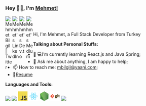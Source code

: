 ### Hey 👋🏽, I'm [Mehmet!](https://mbilgil.github.io/) 

<a href="https://twitter.com/m_bilgil">
  <img align="left" alt="Mehmet Bilgil | Twitter" width="22px" src="https://cdn.jsdelivr.net/npm/simple-icons@v3/icons/twitter.svg" />
</a>
<a href="https://www.linkedin.com/in/mehmetbilgil/">
  <img align="left" alt="Mehmet's LinkedIn" width="22px" src="https://cdn.jsdelivr.net/npm/simple-icons@v3/icons/linkedin.svg" />
</a>
<a href="https://dev.to/mbilgil">
  <img align="left" alt="Mehmet's Dev.to" width="22px" src="https://www.vectorlogo.zone/logos/devto/devto-icon.svg" />
</a>
<a href="https://medium.com/@mbilgil0">
  <img align="left" alt="Mehmet's Medium" width="22px" src="https://cdn.jsdelivr.net/npm/simple-icons@3.1.0/icons/medium.svg" />
</a>

<br />
<br />

Hi, I'm Mehmet, a Full Stack Developer  from Turkey 

**Talking about Personal Stuffs:**

- 🌱 💻I’m currently learning React.js and Java Spring; 
- 💬 Ask me about anything, I am happy to help;
- 📫 How to reach me: mbilgil@yaani.com;
- 📝[Resume](https://mbilgil.github.io/)

**Languages and Tools:**  

<code><img height="30" src="https://banner2.cleanpng.com/20181122/krs/kisspng-java-programming-language-selenium-computer-softwa-july-2-16-halab-4-dev-5bf78387a7bb41.028192901542947719687.jpg"></code>
<code><img height="30" src="https://spring.io/images/OG-Spring.png"></code>
<code><img height="30" src="https://raw.githubusercontent.com/github/explore/80688e429a7d4ef2fca1e82350fe8e3517d3494d/topics/javascript/javascript.png"></code>
<code><img height="30" src="https://raw.githubusercontent.com/github/explore/80688e429a7d4ef2fca1e82350fe8e3517d3494d/topics/react/react.png"></code>
<code><img height="30" src="https://raw.githubusercontent.com/github/explore/80688e429a7d4ef2fca1e82350fe8e3517d3494d/topics/nodejs/nodejs.png"></code>
<code><img height="30" src="https://raw.githubusercontent.com/github/explore/80688e429a7d4ef2fca1e82350fe8e3517d3494d/topics/git/git.png"></code>
<code><img height="30" src="https://upload.wikimedia.org/wikipedia/en/thumb/6/68/Oracle_SQL_Developer_logo.svg/1200px-Oracle_SQL_Developer_logo.svg.png"></code>
